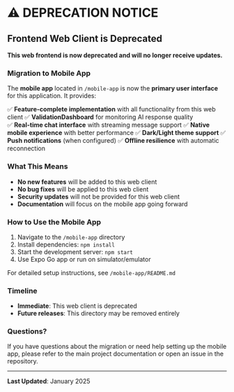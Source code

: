 # ⚠️ DEPRECATION NOTICE

## Frontend Web Client is Deprecated

**This web frontend is now deprecated and will no longer receive updates.**

### Migration to Mobile App

The **mobile app** located in `/mobile-app` is now the **primary user interface** for this application. It provides:

✅ **Feature-complete implementation** with all functionality from this web client
✅ **ValidationDashboard** for monitoring AI response quality  
✅ **Real-time chat interface** with streaming message support
✅ **Native mobile experience** with better performance
✅ **Dark/Light theme support**
✅ **Push notifications** (when configured)
✅ **Offline resilience** with automatic reconnection

### What This Means

- **No new features** will be added to this web client
- **No bug fixes** will be applied to this web client  
- **Security updates** will not be provided for this web client
- **Documentation** will focus on the mobile app going forward

### How to Use the Mobile App

1. Navigate to the `/mobile-app` directory
2. Install dependencies: `npm install`
3. Start the development server: `npm start`
4. Use Expo Go app or run on simulator/emulator

For detailed setup instructions, see `/mobile-app/README.md`

### Timeline

- **Immediate**: This web client is deprecated
- **Future releases**: This directory may be removed entirely

### Questions?

If you have questions about the migration or need help setting up the mobile app, please refer to the main project documentation or open an issue in the repository.

---

**Last Updated**: January 2025
